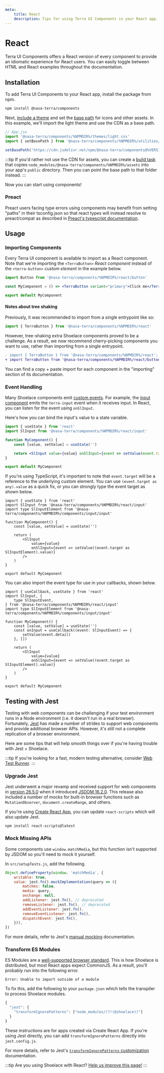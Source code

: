 ```yaml
---
meta:
    title: React
    description: Tips for using Terra UI Components in your React app.
---
```


# React

Terra UI Components offers a React version of every component to provide an idiomatic experience for React users. You can easily toggle between HTML and React examples throughout the documentation.

## Installation

To add Terra UI Components to your React app, install the package from npm.

```bash
npm install @nasa-terra/components
```

Next, [include a theme](/getting-started/themes) and set the [base path](/getting-started/installation#setting-the-base-path) for icons and other assets. In this example, we'll import the light theme and use the CDN as a base path.

```jsx
// App.jsx
import '@nasa-terra/components/%NPMDIR%/themes/light.css'
import { setBasePath } from '@nasa-terra/components/%NPMDIR%/utilities/base-path'

setBasePath('https://cdn.jsdelivr.net/npm/@nasa-terra/components@%VERSION%/%CDNDIR%/')
```

:::tip
If you'd rather not use the CDN for assets, you can create a [build task](https://webpack.js.org/plugins/copy-webpack-plugin/) that copies `node_modules/@nasa-terra/components/%NPMDIR%/assets` into your app's `public` directory. Then you can point the base path to that folder instead.
:::

Now you can start using components!

### Preact

Preact users facing type errors using components may benefit from setting "paths" in their tsconfig.json so that react types will instead resolve to preact/compat as described in [Preact's typescript documentation](https://preactjs.com/guide/v10/typescript/#typescript-preactcompat-configuration).

## Usage

### Importing Components

Every Terra UI component is available to import as a React component. Note that we're importing the `<TerraButton>` _React component_ instead of the `<terra-button>` _custom element_ in the example below.

```jsx
import Button from '@nasa-terra/components/%NPMDIR%/react/button'

const MyComponent = () => <TerraButton variant="primary">Click me</TerraButton>

export default MyComponent
```

#### Notes about tree shaking

Previously, it was recommended to import from a single entrypoint like so:

```jsx
import { TerraButton } from '@nasa-terra/components/%NPMDIR%/react'
```

However, tree-shaking extra Shoelace components proved to be a challenge. As a result, we now recommend cherry-picking components you want to use, rather than importing from a single entrypoint.

```diff
- import { TerraButton } from '@nasa-terra/components/%NPMDIR%/react';
+ import TerraButton from '@nasa-terra/components/%NPMDIR%/react/button';
```

You can find a copy + paste import for each component in the "importing" section of its documentation.

### Event Handling

Many Shoelace components emit [custom events](https://developer.mozilla.org/en-US/docs/Web/API/CustomEvent). For example, the [input component](/components/input) emits the `terra-input` event when it receives input. In React, you can listen for the event using `onSlInput`.

Here's how you can bind the input's value to a state variable.

```jsx
import { useState } from 'react'
import SlInput from '@nasa-terra/components/%NPMDIR%/react/input'

function MyComponent() {
    const [value, setValue] = useState('')

    return <SlInput value={value} onSlInput={event => setValue(event.target.value)} />
}

export default MyComponent
```

If you're using TypeScript, it's important to note that `event.target` will be a reference to the underlying custom element. You can use `(event.target as any).value` as a quick fix, or you can strongly type the event target as shown below.

```tsx
import { useState } from 'react'
import SlInput from '@nasa-terra/components/%NPMDIR%/react/input'
import type SlInputElement from '@nasa-terra/components/%NPMDIR%/components/input/input'

function MyComponent() {
    const [value, setValue] = useState('')

    return (
        <SlInput
            value={value}
            onSlInput={event => setValue((event.target as SlInputElement).value)}
        />
    )
}

export default MyComponent
```

You can also import the event type for use in your callbacks, shown below.

```tsx
import { useCallback, useState } from 'react'
import SlInput, {
    type SlInputEvent,
} from '@nasa-terra/components/%NPMDIR%/react/input'
import type SlInputElement from '@nasa-terra/components/%NPMDIR%/components/input/input'

function MyComponent() {
    const [value, setValue] = useState('')
    const onInput = useCallback((event: SlInputEvent) => {
        setValue(event.detail)
    }, [])

    return (
        <SlInput
            value={value}
            onSlInput={event => setValue((event.target as SlInputElement).value)}
        />
    )
}

export default MyComponent
```

## Testing with Jest

Testing with web components can be challenging if your test environment runs in a Node environment (i.e. it doesn't run in a real browser). Fortunately, [Jest](https://jestjs.io/) has made a number of strides to support web components and provide additional browser APIs. However, it's still not a complete replication of a browser environment.

Here are some tips that will help smooth things over if you're having trouble with Jest + Shoelace.

:::tip
If you're looking for a fast, modern testing alternative, consider [Web Test Runner](https://modern-web.dev/docs/test-runner/overview/).
:::

### Upgrade Jest

Jest underwent a major revamp and received support for web components in [version 26.5.0](https://github.com/facebook/jest/blob/main/CHANGELOG.md#2650) when it introduced [JSDOM 16.2.0](https://github.com/jsdom/jsdom/blob/master/Changelog.md#1620). This release also included a number of mocks for built-in browser functions such as `MutationObserver`, `document.createRange`, and others.

If you're using [Create React App](https://reactjs.org/docs/create-a-new-react-app.html#create-react-app), you can update `react-scripts` which will also update Jest.

```
npm install react-scripts@latest
```

### Mock Missing APIs

Some components use `window.matchMedia`, but this function isn't supported by JSDOM so you'll need to mock it yourself.

In `src/setupTests.js`, add the following.

```js
Object.defineProperty(window, 'matchMedia', {
    writable: true,
    value: jest.fn().mockImplementation(query => ({
        matches: false,
        media: query,
        onchange: null,
        addListener: jest.fn(), // deprecated
        removeListener: jest.fn(), // deprecated
        addEventListener: jest.fn(),
        removeEventListener: jest.fn(),
        dispatchEvent: jest.fn(),
    })),
})
```

For more details, refer to Jest's [manual mocking](https://jestjs.io/docs/manual-mocks#mocking-methods-which-are-not-implemented-in-jsdom) documentation.

### Transform ES Modules

ES Modules are a [well-supported browser standard](https://hacks.mozilla.org/2018/03/es-modules-a-cartoon-deep-dive/). This is how Shoelace is distributed, but most React apps expect CommonJS. As a result, you'll probably run into the following error.

```
Error: Unable to import outside of a module
```

To fix this, add the following to your `package.json` which tells the transpiler to process Shoelace modules.

```js
{
  "jest": {
    "transformIgnorePatterns": ["node_modules/(?!(@shoelace))"]
  }
}
```

These instructions are for apps created via Create React App. If you're using Jest directly, you can add `transformIgnorePatterns` directly into `jest.config.js`.

For more details, refer to Jest's [`transformIgnorePatterns` customization](https://jestjs.io/docs/tutorial-react-native#transformignorepatterns-customization) documentation.

:::tip
Are you using Shoelace with React? [Help us improve this page!](https://github.com/terra-ui/components/blob/next/docs/frameworks/react.md)
:::
